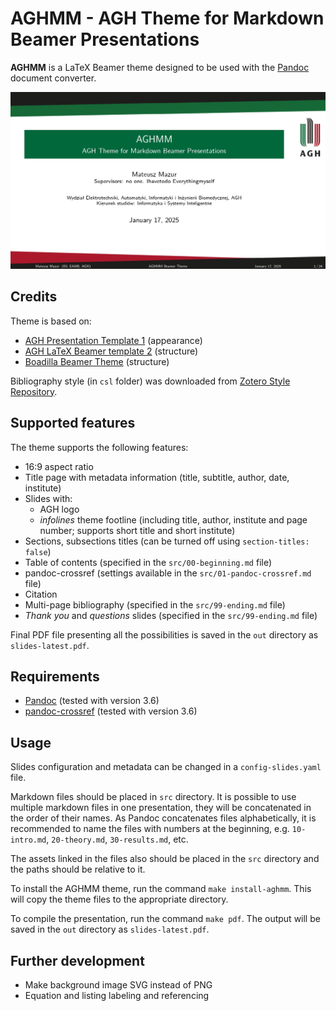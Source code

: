 # AGHMM - AGH Theme for Markdown Beamer Presentations

**AGHMM** is a LaTeX Beamer theme designed to be used with the [Pandoc](https://pandoc.org/) document converter.

![](src/img/title-slide.jpg)

## Credits

Theme is based on:
- [AGH Presentation Template 1](https://www.agh.edu.pl/en/university/multimedia/presentation-templates) (appearance)
- [AGH LaTeX Beamer template 2](https://www.agh.edu.pl/en/university/multimedia/presentation-templates) (structure)
- [Boadilla Beamer Theme](https://github.com/josephwright/beamer/blob/main/base/themes/theme/beamerthemeBoadilla.sty) (structure)

Bibliography style (in `csl` folder) was downloaded from [Zotero Style Repository](https://www.zotero.org/styles/).

## Supported features

The theme supports the following features:

- 16:9 aspect ratio
- Title page with metadata information (title, subtitle, author, date, institute)
- Slides with:
    - AGH logo
    - *infolines* theme footline (including title, author, institute and page number; supports short title and short institute)
- Sections, subsections titles (can be turned off using `section-titles: false`)
- Table of contents (specified in the `src/00-beginning.md` file)
- pandoc-crossref (settings available in the `src/01-pandoc-crossref.md` file)
- Citation
- Multi-page bibliography (specified in the `src/99-ending.md` file)
- *Thank you* and *questions* slides (specified in the `src/99-ending.md` file)

Final PDF file presenting all the possibilities is saved in the `out` directory as `slides-latest.pdf`.

## Requirements

- [Pandoc](https://pandoc.org/) (tested with version 3.6)
- [pandoc-crossref](https://github.com/lierdakil/pandoc-crossref) (tested with version 3.6)

## Usage

Slides configuration and metadata can be changed in a `config-slides.yaml` file.

Markdown files should be placed in `src` directory. It is possible to use multiple markdown files in one presentation, 
they will be concatenated in the order of their names. As Pandoc concatenates files alphabetically, it is recommended to name the files with numbers at the beginning, e.g. `10-intro.md`, `20-theory.md`, `30-results.md`, etc.

The assets linked in the files also should be placed in the `src` directory and the paths should be relative to it.

To install the AGHMM theme, run the command `make install-aghmm`. This will copy the theme files to the appropriate directory.

To compile the presentation, run the command `make pdf`. The output will be saved in the `out` directory as `slides-latest.pdf`. 

## Further development

- Make background image SVG instead of PNG
- Equation and listing labeling and referencing
